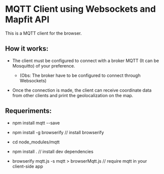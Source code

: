 # MQTT Client using Websockets and Mapfit API

This is a MQTT client for the browser.

## How it works:

* The client must be configured to connect with a broker MQTT (It can be Mosquitto) of your preference.

  * (Obs: The broker have to be configured to connect through Websockets)

* Once the connection is made, the client can receive coordinate data from other clients and print the geolocalization on the map.

## Requeriments:

* npm install mqtt --save

* npm install -g browserify // install browserify
* cd node_modules/mqtt
* npm install . // install dev dependencies
* browserify mqtt.js -s mqtt > browserMqtt.js // require mqtt in your client-side app


